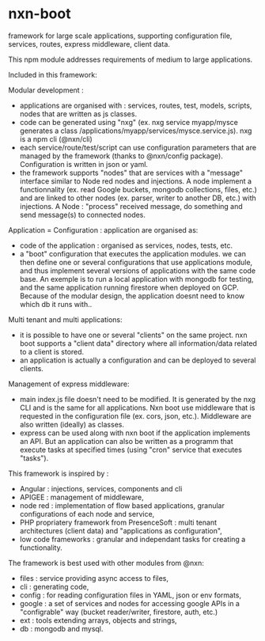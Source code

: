 # nxn-boot
framework for large scale applications, supporting configuration file, services, routes, express middleware, client data.

This npm module addresses requirements of medium to large applications.

Included in this framework:

Modular development : 
- applications are organised with : services, routes, test, models, scripts, nodes that are written as js classes.
- code can be generated using "nxg" (ex. nxg service myapp/mysce generates a class /applications/myapp/services/mysce.service.js). nxg is a npm cli (@nxn/cli)
- each service/route/test/script can use configuration parameters that are managed by the framework (thanks to @nxn/config package). Configuration is written in json or yaml.
- the framework supports "nodes" that are services with a "message" interface similar to Node red nodes and injections. A node implement a functionnality (ex. read Google buckets, mongodb collections, files, etc.) and are linked to other nodes (ex. parser, writer to another DB, etc.) with injections. A Node : "process" received message, do something and send message(s) to connected nodes.

Application = Configuration :
application are organised as:
- code of the application : organised as services, nodes, tests, etc.
- a "boot" configuration that executes the application modules.
we can then define one or several configurations that use applications module, and thus implement several versions of applications with the same code base. An exemple is to run a local application with mongodb for testing, and the same application running firestore when deployed on GCP. Because of the modular design, the application doesnt need to know which db it runs with..

Multi tenant and multi applications:
- it is possible to have one or several "clients" on the same project. nxn boot supports a "client data" directory where all information/data related to a client is stored.
- an application is actually a configuration and can be deployed to several clients.

Management of express middleware:
- main index.js file doesn't need to be modified. It is generated by the nxg CLI and is the same for all applications. Nxn boot use middleware that is requested in the configuration file (ex. cors, json, etc.). Middleware are also written (ideally) as classes.
- express can be used along with nxn boot if the application implements an API. But an application can also be written as a programm that execute tasks at specified times (using "cron" service that executes "tasks").

This framework is inspired by :
- Angular : injections, services, components and cli
- APIGEE : management of middleware,
- node red : implementation of flow based applications, granular configurations of each node and service,
- PHP propriatery framework from PresenceSoft : multi tenant architectures (client data) and "applications as configuration",
- low code frameworks : granular and independant tasks for creating a functionality.

The framework is best used with other modules from @nxn:
- files : service providing async access to files,
- cli : generating code,
- config : for reading configuration files in YAML, json or env formats,
- google : a set of services and nodes for accessing google APIs in a "configrable" way (bucket reader/writer, firestore, auth, etc.)
- ext : tools extending arrays, objects and strings,
- db : mongodb and mysql.

